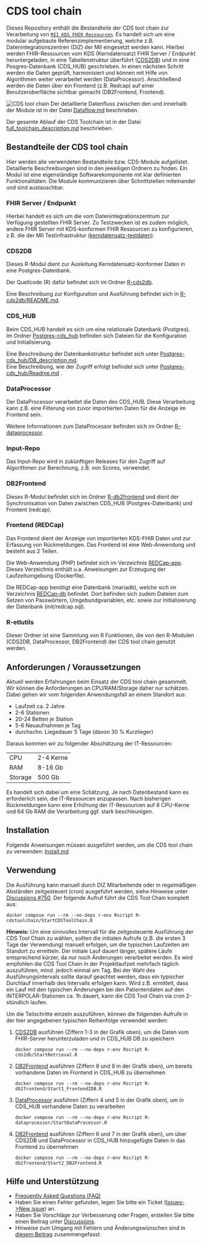 # CDS tool chain

Dieses Repository enthält die Bestandteile der CDS tool chain zur Verarbeitung von [`MII KDS FHIR Ressourcen`](https://www.medizininformatik-initiative.de/de/basismodule-des-kerndatensatzes-der-mii). Es handelt sich um eine modular aufgebaute Referenzimplementierung, welche z.B. Datenintegrationszentren (DIZ) der MII eingesetzt werden kann. Hierbei werden FHIR-Ressourcen vom KDS (Kerndatensatz) FHIR Server / Endpunkt heruntergeladen, in eine Tabellenstruktur überführt  ([CDS2DB](./README.md#cds2db)) und in eine Posgres-Datenbank (CDS_HUB) geschrieben. In einen nächsten Schritt werden die Daten geprüft, harmonisiert und können mit Hilfe von Algorithmen weiter verarbeitet werden (DataProcessor). Anschließend werden die Daten über ein Frontend (z.B. Redcap) auf einer Benutzeroberfläche sichtbar gemacht (DB2Frontend, Frontend).

![CDS tool chain](https://github.com/medizininformatik-initiative/INTERPOLAR/assets/5671404/d8ee4fb8-c9fb-40f2-81cb-2adeda6d20b2)
Der detaillierte Datenfluss zwischen den und innerhalb der Module ist in der Datei [Dataflow.md](Dataflow.md) beschrieben.

Der gesamte Ablauf der CDS Toolchain ist in der Datei [full_toolchain_description.md](full_toolchain_description.md) beschrieben.

## Bestandteile der CDS tool chain

Hier werden alle verwendeten Bestandteile bzw. CDS-Module aufgelistet. Detaillierte Beschreibungen sind in den jeweiligen Ordnern zu finden. Ein Modul ist eine eigenständige Softwarekomponente mit klar definierten Funktionalitäten. Die Module kommunizieren über Schnittstellen miteinander und sind austauschbar.

### FHIR Server / Endpunkt

Hierbei handelt es sich um die vom Datenintegrationszentrum zur Verfügung gestellten FHIR Server. Zu Testzwecken ist es zudem möglich, andere FHIR Server mit KDS-konformen FHIR Ressourcen zu konfigurieren, z.B. die der MII Testinfrastruktur ([kerndatensatz-testdaten](https://github.com/medizininformatik-initiative/kerndatensatz-testdaten)).

### CDS2DB

Dieses R-Modul dient zur Ausleitung Kerndatensatz-konformer Daten in eine Postgres-Datenbank.

Der Quellcode (R) dafür befindet sich im Ordner [R-cds2db](./R-cds2db).

Eine Beschreibung zur Konfiguration und Ausführung befindet sich in [R-cds2db/README.md](./R-cds2db/README.md).

### CDS_HUB

Beim CDS_HUB handelt es sich um eine relationale Datenbank (Postgres). Im Ordner [Postgres-cds_hub](./Postgres-cds_hub) befinden sich Dateien für die Konfiguration und Initialisierung.

Eine Beschreibung der Datenbankstruktur befindet sich unter [Postgres-cds_hub/DB_description.md](./Postgres-cds_hub/DB_description.md). \
Eine Beschreibung, wie der Zugriff erfolgt befindet sich unter [Postgres-cds_hub/Readme.md](./Postgres-cds_hub/Readme.md) .

### DataProcessor

Der DataProcessor verarbeitet die Daten des CDS_HUB. Diese Verarbeitung kann z.B. eine Filterung von zuvor importierten Daten für die Anzeige im Frontend sein.

Weitere Informationen zum DataProcessor befinden sich im Ordner [R-dataprocessor](./R-dataprocessor).

### Input-Repo

Das Input-Repo wird in zukünftigen Releases für den Zugriff auf Algorithmen zur Berechnung, z.B. von Scores, verwendet.

### DB2Frontend

Dieses R-Modul befindet sich im Ordner [R-db2frontend](./R-db2frontend) und dient der Synchronisation von Daten zwischen CDS_HUB (Postgres-Datenbank) und Frontent (redcap). 

### Frontend (REDCap)

Das Frontend dient der Anzeige von importierten KDS-FHIR Daten und zur Erfassung von Rückmeldungen.
Das Frontend ist eine Web-Anwendung und besteht aus 2 Teilen. 

Die Web-Anwendung (PHP) befindet sich im Verzeichnis [REDCap-app](./REDCap-app). 
Dieses Verzeichnis enthält u.a. Anweisungen zur Erzeugung der Laufzeitumgebung (Dockerfile).

Die REDCap-app benötigt eine Datenbank (mariadb), welche sich im Verzeichnis [REDCap-db](./REDCap-db) befindet. Dort befinden sich zudem Dateien zum Setzen von Passwörtern, Umgebundgvariablen, etc. sowie zur Initialisierung der Datenbank (init/redcap.sql).

### R-etlutils

Dieser Ordner ist eine Sammlung von R Funktionen, die von den R-Modulen (CDS2DB, DataProcessor, DB2Frontend) der CDS tool chain genutzt werden.


## Anforderungen / Voraussetzungen

Aktuell werden Erfahrungen beim Einsatz der CDS tool chain gesammelt. Wir können die Anforderungen an CPU/RAM/Storage daher nur schätzen. Dabei gehen wir vom folgenden Anwendungsfall an einem Standort aus:

 - Laufzeit ca. 2 Jahre
 - 2-6 Stationen
 - 20-24 Betten je Station
 - 5-6 Neuaufnahmen je Tag
 - durchschn. Liegedauer 5 Tage (davon 30 % Kurzlieger)
 
Daraus kommen wir zu folgender Abschätzung der IT-Ressourcen:

 |  | |
 | --- | --- | 
 | CPU | 2-4 Kerne |
 | RAM | 8-16 Gb |
 | Storage | 500 Gb |

Es handelt sich dabei um eine Schätzung. Je nach Datenbestand kann es erforderlich sein, die IT-Ressourcen anzupassen. Nach bisherigen Rückmeldungen kann eine Erhöhung der IT-Ressourcen auf 8 CPU-Kerne und 64 Gb RAM die Verarbeitung ggf. stark beschleunigen.

## Installation

Folgende Anweisungen müssen ausgeführt werden, um die CDS tool chain zu verwenden: [Install.md](Install.md)

## Verwendung

Die Ausführung kann manuell durch DIZ Mitarbeitende oder in regelmäßigen Abständen zeitgesteuert (cron) ausgeführt werden, siehe Hinweise unter [Discussions #750](https://github.com/medizininformatik-initiative/INTERPOLAR/discussions/750). Der folgende Aufruf führt die CDS Tool Chain komplett aus:
```console
docker compose run --rm --no-deps r-env Rscript R-cdstoolchain/StartCDSToolChain.R
```
**Hinweis:** Um eine sinnvolles Intervall für die zeitgesteuerte Ausführung der CDS Tool Chain zu wählen, sollten die initialen Aufrufe (z.B. die ersten 3 Tage der Verwendung) manuell erfolgen, um die typischen Laufzeiten am Standort zu ermitteln. Der initiale Lauf dauert länger, spätere Läufe entsprechend kürzer, da nur noch Änderungen verarbeitet werden. Es wird empfohlen die CDS Tool Chain in der Projektlaufzeit mehrfach täglich auszuführen, mind. jedoch einmal am Tag. Bei der Wahl des Ausführungsintervals sollte darauf geachtet werden, dass ein typischer Durchlauf innerhalb des Intervalls erfolgen kann. Wird z.B. ermittelt, dass ein Lauf mit den typischen Änderungen bei den Patientendaten auf den INTERPOLAR-Stationen ca. 1h dauert, kann die CDS Tool Chain via cron 2-stündlich laufen.

Um die Teilschritte einzeln auszuführen, können die folgenden Aufrufe in der hier angegebenen typischen Reihenfolge verwendet werden:

 1. [CDS2DB](./R-cds2db) ausführen (Ziffern 1-3 in der Grafik oben), um die Daten vom FHIR-Server herunterzuladen und in CDS_HUB DB zu speichern
    ```console
    docker compose run --rm --no-deps r-env Rscript R-cds2db/StartRetrieval.R
    ```
 1. [DB2Frontend](./R-db2frontend) ausführen (Ziffern 8 und 9 in der Grafik oben), um bereits vorhandene Daten im Frontend in CDS_HUB zu übernehmen
    ```console
    docker compose run --rm --no-deps r-env Rscript R-db2frontend/Start1_Frontend2DB.R
    ```
 1. [DataProcessor](./R-dataprocessor) ausführen (Ziffern 4 und 5 in der Grafik oben), um in CDS_HUB vorhandene Daten zu verarbeiten
    ```console
    docker compose run --rm --no-deps r-env Rscript R-dataprocessor/StartDataProcessor.R
    ```
 1. [DB2Frontend](./R-db2frontend) ausführen (Ziffern 6 und 7 in der Grafik oben), um über CDS2DB und DataProcessor in CDS_HUB hinzugefügte Daten in das Frontend zu übernehmen
    ```console
    docker compose run --rm --no-deps r-env Rscript R-db2frontend/Start2_DB2Frontend.R
    ```

 
## Hilfe und Unterstützung
- [Frequently Asked Questions (FAQ)](https://github.com/medizininformatik-initiative/INTERPOLAR/wiki/Frequently-Asked-Questions-%E2%80%90-FAQ)
- Haben Sie einen Fehler gefunden, legen Sie bitte ein Ticket ([Issues->New issue](https://github.com/medizininformatik-initiative/INTERPOLAR/issues/new/choose)) an.
- Haben Sie Vorschläge zur Verbesserung oder Fragen, erstellen Sie bitte einen Beitrag unter [Discussions](https://github.com/medizininformatik-initiative/INTERPOLAR/discussions).
- Hinweise zum Umgang mit Fehlern und Änderungswünschen sind in [diesem Beitrag](https://github.com/medizininformatik-initiative/INTERPOLAR/discussions/574) zusammengefasst.
